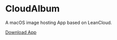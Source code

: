 # CloudAlbum
A macOS image hosting App based on LeanCloud.

[Download App](https://github.com/Re-cover/CloudAlbum/releases)

